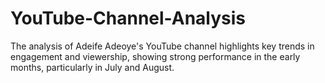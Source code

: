 # YouTube-Channel-Analysis
The analysis of Adeife Adeoye's YouTube channel highlights key trends in engagement and viewership, showing strong performance in the early months, particularly in July and August.
